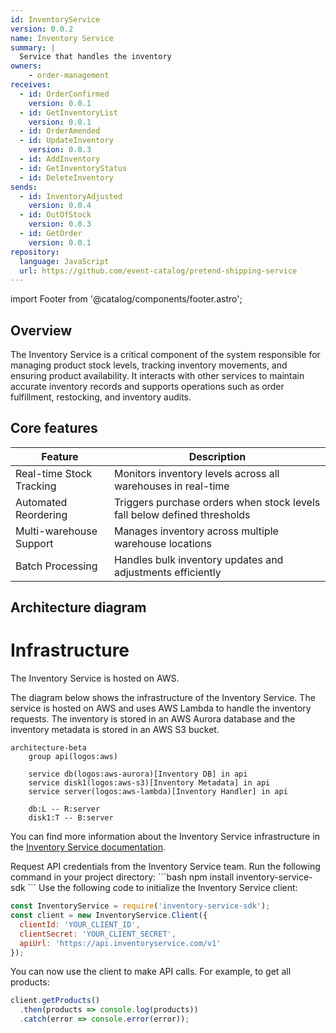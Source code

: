 ```yaml
---
id: InventoryService
version: 0.0.2
name: Inventory Service
summary: |
  Service that handles the inventory
owners:
    - order-management
receives:
  - id: OrderConfirmed
    version: 0.0.1
  - id: GetInventoryList
    version: 0.0.1
  - id: OrderAmended
  - id: UpdateInventory
    version: 0.0.3
  - id: AddInventory
  - id: GetInventoryStatus
  - id: DeleteInventory
sends:
  - id: InventoryAdjusted
    version: 0.0.4
  - id: OutOfStock
    version: 0.0.3
  - id: GetOrder
    version: 0.0.1
repository:
  language: JavaScript
  url: https://github.com/event-catalog/pretend-shipping-service
---
```


import Footer from '@catalog/components/footer.astro';



## Overview

The Inventory Service is a critical component of the system responsible for managing product stock levels, tracking inventory movements, and ensuring product availability. It interacts with other services to maintain accurate inventory records and supports operations such as order fulfillment, restocking, and inventory audits.

<Tiles >
    <Tile icon="DocumentIcon" href={`/docs/services/${frontmatter.id}/${frontmatter.version}/changelog`}  title="View the changelog" description="Want to know the history of this service? View the change logs" />
    <Tile icon="UserGroupIcon" href="/docs/teams/full-stack" title="Contact the team" description="Any questions? Feel free to contact the owners" />
    <Tile icon="BoltIcon" href={`/visualiser/services/${frontmatter.id}/${frontmatter.version}`} title={`Sends ${frontmatter.sends.length} messages`} description="This service sends messages to downstream consumers" />
    <Tile icon="BoltIcon"  href={`/visualiser/services/${frontmatter.id}/${frontmatter.version}`} title={`Receives ${frontmatter.receives.length} messages`} description="This service receives messages from other services" />
</Tiles>

## Core features

| Feature | Description |
|---------|-------------|
| Real-time Stock Tracking | Monitors inventory levels across all warehouses in real-time |
| Automated Reordering | Triggers purchase orders when stock levels fall below defined thresholds |
| Multi-warehouse Support | Manages inventory across multiple warehouse locations |
| Batch Processing | Handles bulk inventory updates and adjustments efficiently |

## Architecture diagram

<NodeGraph title="Hello world" />

<MessageTable format="all" limit={4} />

# Infrastructure

The Inventory Service is hosted on AWS.

The diagram below shows the infrastructure of the Inventory Service. The service is hosted on AWS and uses AWS Lambda to handle the inventory requests. The inventory is stored in an AWS Aurora database and the inventory metadata is stored in an AWS S3 bucket.

```mermaid
architecture-beta
    group api(logos:aws)

    service db(logos:aws-aurora)[Inventory DB] in api
    service disk1(logos:aws-s3)[Inventory Metadata] in api
    service server(logos:aws-lambda)[Inventory Handler] in api

    db:L -- R:server
    disk1:T -- B:server
```

You can find more information about the Inventory Service infrastructure in the [Inventory Service documentation](https://github.com/event-catalog/pretend-shipping-service/blob/main/README.md).



<Steps title="How to connect to Inventory Service">
  <Step title="Obtain API credentials">
    Request API credentials from the Inventory Service team.
  </Step>
  <Step title="Install the SDK">
    Run the following command in your project directory:
    ```bash
    npm install inventory-service-sdk
    ```
  </Step>
  <Step title="Initialize the client">
  Use the following code to initialize the Inventory Service client:

  ```js
  const InventoryService = require('inventory-service-sdk');
  const client = new InventoryService.Client({
    clientId: 'YOUR_CLIENT_ID',
    clientSecret: 'YOUR_CLIENT_SECRET',
    apiUrl: 'https://api.inventoryservice.com/v1'
  });
```
  </Step>
  <Step title="Make API calls">
  
  You can now use the client to make API calls. For example, to get all products:

  ```js
  client.getProducts()
    .then(products => console.log(products))
    .catch(error => console.error(error));
  ```
  </Step>
</Steps>

<Footer />